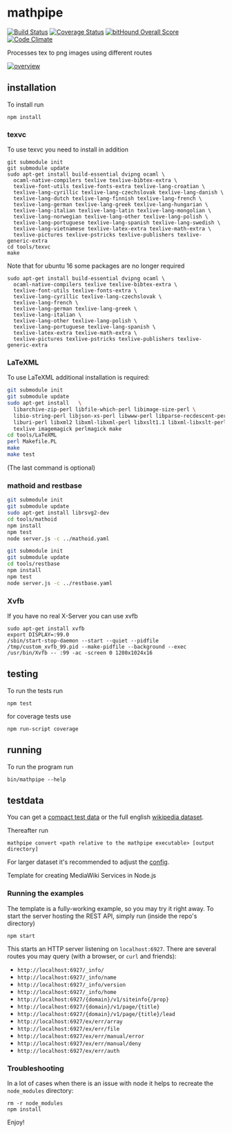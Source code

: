 # mathpipe
[![Build Status](https://travis-ci.org/physikerwelt/mathpipe.svg?branch=master)](https://travis-ci.org/physikerwelt/mathpipe)
[![Coverage Status](https://coveralls.io/repos/github/physikerwelt/mathpipe/badge.svg?branch=master)](https://coveralls.io/github/physikerwelt/mathpipe?branch=master)
[![bitHound Overall Score](https://www.bithound.io/github/physikerwelt/mathpipe/badges/score.svg)](https://www.bithound.io/github/physikerwelt/mathpipe)
[![Code Climate](https://codeclimate.com/github/physikerwelt/mathpipe/badges/gpa.svg)](https://codeclimate.com/github/physikerwelt/mathpipe)

Processes tex to png images using different routes

[![overview](doc/mathpipe.png)](http://physikerwelt.github.io/mathpipe/mathpipe.html)

## installation

To install run
```
npm install
```

### texvc
To use texvc you need to install in addition
```
git submodule init
git submodule update
sudo apt-get install build-essential dvipng ocaml \
  ocaml-native-compilers texlive texlive-bibtex-extra \
  texlive-font-utils texlive-fonts-extra texlive-lang-croatian \
  texlive-lang-cyrillic texlive-lang-czechslovak texlive-lang-danish \
  texlive-lang-dutch texlive-lang-finnish texlive-lang-french \
  texlive-lang-german texlive-lang-greek texlive-lang-hungarian \
  texlive-lang-italian texlive-lang-latin texlive-lang-mongolian \
  texlive-lang-norwegian texlive-lang-other texlive-lang-polish \
  texlive-lang-portuguese texlive-lang-spanish texlive-lang-swedish \
  texlive-lang-vietnamese texlive-latex-extra texlive-math-extra \
  texlive-pictures texlive-pstricks texlive-publishers texlive-generic-extra
cd tools/texvc
make
```

Note that for ubuntu 16 some packages are no longer required
```
sudo apt-get install build-essential dvipng ocaml \
  ocaml-native-compilers texlive texlive-bibtex-extra \
  texlive-font-utils texlive-fonts-extra \
  texlive-lang-cyrillic texlive-lang-czechslovak \
  texlive-lang-french \
  texlive-lang-german texlive-lang-greek \
  texlive-lang-italian \
  texlive-lang-other texlive-lang-polish \
  texlive-lang-portuguese texlive-lang-spanish \
  texlive-latex-extra texlive-math-extra \
  texlive-pictures texlive-pstricks texlive-publishers texlive-generic-extra
```

### LaTeXML
To use LaTeXML additional installation is required:
```bash
git submodule init
git submodule update
sudo apt-get install   \
  libarchive-zip-perl libfile-which-perl libimage-size-perl \
  libio-string-perl libjson-xs-perl libwww-perl libparse-recdescent-perl \
  liburi-perl libxml2 libxml-libxml-perl libxslt1.1 libxml-libxslt-perl \
  texlive imagemagick perlmagick make
cd tools/LaTeXML
perl Makefile.PL
make
make test
```
(The last command is optional)
### mathoid and restbase
```bash
git submodule init
git submodule update
sudo apt-get install librsvg2-dev
cd tools/mathoid
npm install
npm test
node server.js -c ../mathoid.yaml
```
```bash
git submodule init
git submodule update
cd tools/restbase
npm install
npm test
node server.js -c ../restbase.yaml
```

### Xvfb
If you have no real X-Server you can use xvfb
```
sudo apt-get install xvfb
export DISPLAY=:99.0
/sbin/start-stop-daemon --start --quiet --pidfile /tmp/custom_xvfb_99.pid --make-pidfile --background --exec /usr/bin/Xvfb -- :99 -ac -screen 0 1280x1024x16
```
## testing

To run the tests run
 ```
 npm test
 ```
 for coverage tests use
 ```
 npm run-script coverage
 ```

## running

To run the program run
```
bin/mathpipe --help
```

## testdata
You can get a [compact test data](http://en.formulasearchengine.com/w/images/math-formula-testcases.json)
or the full english [wikipedia dataset](https://github.com/wikimedia/texvcjs/blob/master/test/en-wiki-formulae.json?raw=true).

Thereafter run
```
mathpipe convert <path relative to the mathpipe executable> [output directory]
```
For larger dataset it's recommended to adjust the [config](config.yaml).

Template for creating MediaWiki Services in Node.js

### Running the examples

The template is a fully-working example, so you may try it right away. To
start the server hosting the REST API, simply run (inside the repo's directory)

```
npm start
```

This starts an HTTP server listening on `localhost:6927`. There are several
routes you may query (with a browser, or `curl` and friends):

* `http://localhost:6927/_info/`
* `http://localhost:6927/_info/name`
* `http://localhost:6927/_info/version`
* `http://localhost:6927/_info/home`
* `http://localhost:6927/{domain}/v1/siteinfo{/prop}`
* `http://localhost:6927/{domain}/v1/page/{title}`
* `http://localhost:6927/{domain}/v1/page/{title}/lead`
* `http://localhost:6927/ex/err/array`
* `http://localhost:6927/ex/err/file`
* `http://localhost:6927/ex/err/manual/error`
* `http://localhost:6927/ex/err/manual/deny`
* `http://localhost:6927/ex/err/auth`

### Troubleshooting

In a lot of cases when there is an issue with node it helps to recreate the
`node_modules` directory:

```
rm -r node_modules
npm install
```

Enjoy!

